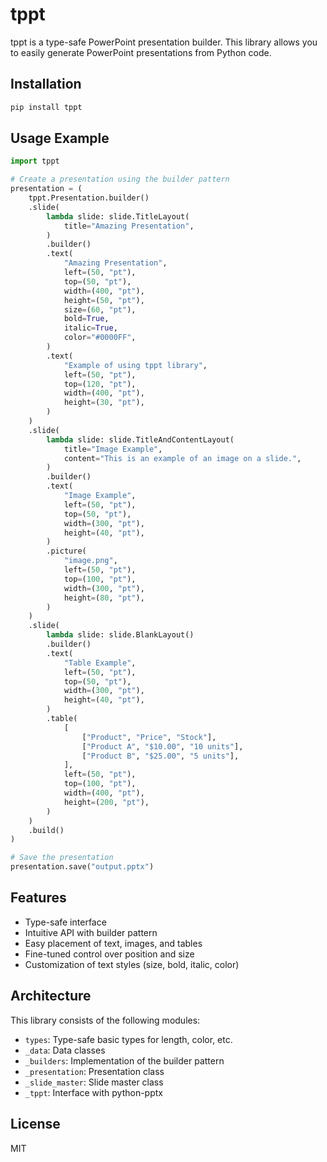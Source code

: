# tppt

tppt is a type-safe PowerPoint presentation builder. This library allows you to easily generate PowerPoint presentations from Python code.

## Installation

```bash
pip install tppt
```

## Usage Example

```python
import tppt

# Create a presentation using the builder pattern
presentation = (
    tppt.Presentation.builder()
    .slide(
        lambda slide: slide.TitleLayout(
            title="Amazing Presentation",
        )
        .builder()
        .text(
            "Amazing Presentation",
            left=(50, "pt"),
            top=(50, "pt"),
            width=(400, "pt"),
            height=(50, "pt"),
            size=(60, "pt"),
            bold=True,
            italic=True,
            color="#0000FF",
        )
        .text(
            "Example of using tppt library",
            left=(50, "pt"),
            top=(120, "pt"),
            width=(400, "pt"),
            height=(30, "pt"),
        )
    )
    .slide(
        lambda slide: slide.TitleAndContentLayout(
            title="Image Example",
            content="This is an example of an image on a slide.",
        )
        .builder()
        .text(
            "Image Example",
            left=(50, "pt"),
            top=(50, "pt"),
            width=(300, "pt"),
            height=(40, "pt"),
        )
        .picture(
            "image.png",
            left=(50, "pt"),
            top=(100, "pt"),
            width=(300, "pt"),
            height=(80, "pt"),
        )
    )
    .slide(
        lambda slide: slide.BlankLayout()
        .builder()
        .text(
            "Table Example",
            left=(50, "pt"),
            top=(50, "pt"),
            width=(300, "pt"),
            height=(40, "pt"),
        )
        .table(
            [
                ["Product", "Price", "Stock"],
                ["Product A", "$10.00", "10 units"],
                ["Product B", "$25.00", "5 units"],
            ],
            left=(50, "pt"),
            top=(100, "pt"),
            width=(400, "pt"),
            height=(200, "pt"),
        )
    )
    .build()
)

# Save the presentation
presentation.save("output.pptx")
```

## Features

- Type-safe interface
- Intuitive API with builder pattern
- Easy placement of text, images, and tables
- Fine-tuned control over position and size
- Customization of text styles (size, bold, italic, color)

## Architecture

This library consists of the following modules:

- `types`: Type-safe basic types for length, color, etc.
- `_data`: Data classes
- `_builders`: Implementation of the builder pattern
- `_presentation`: Presentation class
- `_slide_master`: Slide master class
- `_tppt`: Interface with python-pptx

## License

MIT

